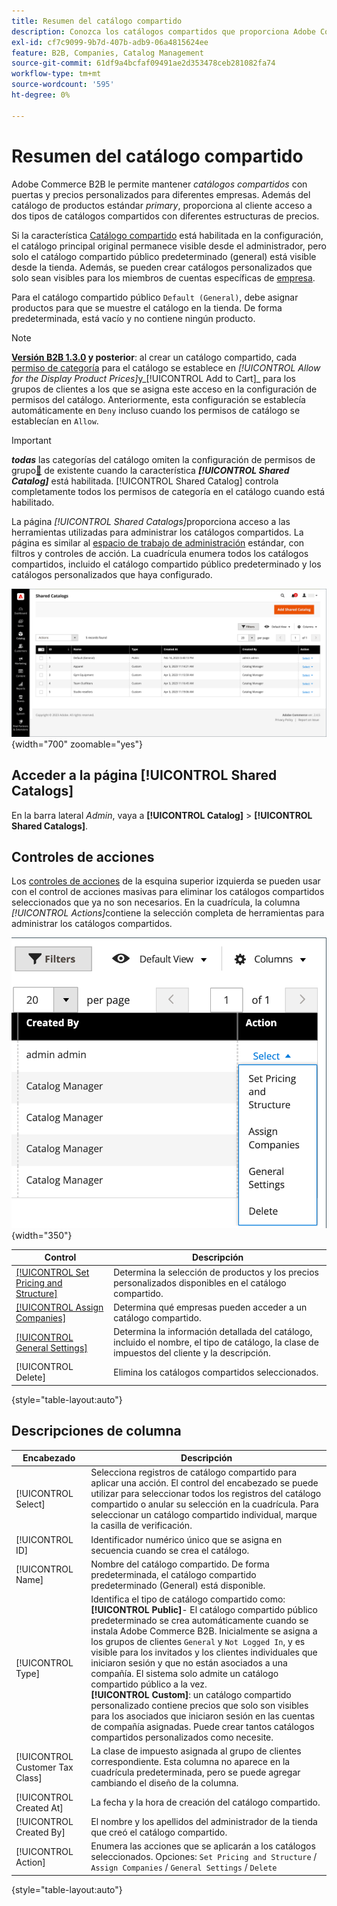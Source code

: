 ```yaml
---
title: Resumen del catálogo compartido
description: Conozca los catálogos compartidos que proporciona Adobe Commerce B2B y cómo puede utilizarlos para mantener catálogos cerrados con precios personalizados para diferentes cuentas de empresa.
exl-id: cf7c9099-9b7d-407b-adb9-06a4815624ee
feature: B2B, Companies, Catalog Management
source-git-commit: 61df9a4bcfaf09491ae2d353478ceb281082fa74
workflow-type: tm+mt
source-wordcount: '595'
ht-degree: 0%

---
```


# Resumen del catálogo compartido

Adobe Commerce B2B le permite mantener _catálogos compartidos_ con puertas y precios personalizados para diferentes empresas. Además del catálogo de productos estándar _primary_, proporciona al cliente acceso a dos tipos de catálogos compartidos con diferentes estructuras de precios.

Si la característica [Catálogo compartido](enable-basic-features.md) está habilitada en la configuración, el catálogo principal original permanece visible desde el administrador, pero solo el catálogo compartido público predeterminado (general) está visible desde la tienda. Además, se pueden crear catálogos personalizados que solo sean visibles para los miembros de cuentas específicas de [empresa](account-companies.md).

Para el catálogo compartido público `Default (General)`, debe asignar productos para que se muestre el catálogo en la tienda. De forma predeterminada, está vacío y no contiene ningún producto.

>[!NOTE]
>
>**[Versión B2B 1.3.0](release-notes.md#b2b-v130) y posterior**: al crear un catálogo compartido, cada [permiso de categoría](../catalog/category-permissions.md) para el catálogo se establece en _[!UICONTROL Allow for the Display Product Prices]_&#x200B;y_[!UICONTROL Add to Cart]_ para los grupos de clientes a los que se asigna este acceso en la configuración de permisos del catálogo. Anteriormente, esta configuración se establecía automáticamente en `Deny` incluso cuando los permisos de catálogo se establecían en `Allow`.

>[!IMPORTANT]
>
>**_todas_** las categorías del catálogo omiten la configuración de permisos de grupo[&#128279;](../configuration-reference/catalog/catalog.md#category-permissions) de existente cuando la característica **_[!UICONTROL Shared Catalog]_** está habilitada. [!UICONTROL Shared Catalog] controla completamente todos los permisos de categoría en el catálogo cuando está habilitado.

La página _[!UICONTROL Shared Catalogs]_&#x200B;proporciona acceso a las herramientas utilizadas para administrar los catálogos compartidos. La página es similar al [espacio de trabajo de administración](../getting-started/admin-workspace.md) estándar, con filtros y controles de acción. La cuadrícula enumera todos los catálogos compartidos, incluido el catálogo compartido público predeterminado y los catálogos personalizados que haya configurado.

![Catálogos compartidos](./assets/shared-catalogs-grid.png){width="700" zoomable="yes"}

## Acceder a la página [!UICONTROL Shared Catalogs]

En la barra lateral _Admin_, vaya a **[!UICONTROL Catalog]** > **[!UICONTROL Shared Catalogs]**.

## Controles de acciones

Los [controles de acciones](../getting-started/admin-actions-control.md) de la esquina superior izquierda se pueden usar con el control de acciones masivas para eliminar los catálogos compartidos seleccionados que ya no son necesarios. En la cuadrícula, la columna _[!UICONTROL Actions]_&#x200B;contiene la selección completa de herramientas para administrar los catálogos compartidos.

![Acciones de catálogo compartido](./assets/shared-catalog-grid-action-column-controls.png){width="350"}

| Control | Descripción |
|------|-----------|
| [[!UICONTROL Set Pricing and Structure]](catalog-shared-pricing-structure.md) | Determina la selección de productos y los precios personalizados disponibles en el catálogo compartido. |
| [[!UICONTROL Assign Companies]](catalog-shared-assign-companies.md) | Determina qué empresas pueden acceder a un catálogo compartido. |
| [[!UICONTROL General Settings]](catalog-shared-manage.md) | Determina la información detallada del catálogo, incluido el nombre, el tipo de catálogo, la clase de impuestos del cliente y la descripción. |
| [!UICONTROL Delete] | Elimina los catálogos compartidos seleccionados. |

{style="table-layout:auto"}

## Descripciones de columna

| Encabezado | Descripción |
|--- |--- |
| [!UICONTROL Select] | Selecciona registros de catálogo compartido para aplicar una acción. El control del encabezado se puede utilizar para seleccionar todos los registros del catálogo compartido o anular su selección en la cuadrícula. Para seleccionar un catálogo compartido individual, marque la casilla de verificación. |
| [!UICONTROL ID] | Identificador numérico único que se asigna en secuencia cuando se crea el catálogo. |
| [!UICONTROL Name] | Nombre del catálogo compartido. De forma predeterminada, el catálogo compartido predeterminado (General) está disponible. |
| [!UICONTROL Type] | Identifica el tipo de catálogo compartido como: <br/>**[!UICONTROL Public]**- El catálogo compartido público predeterminado se crea automáticamente cuando se instala Adobe Commerce B2B. Inicialmente se asigna a los grupos de clientes `General` y `Not Logged In`, y es visible para los invitados y los clientes individuales que iniciaron sesión y que no están asociados a una compañía. El sistema solo admite un catálogo compartido público a la vez.<br/>**[!UICONTROL Custom]**: un catálogo compartido personalizado contiene precios que solo son visibles para los asociados que iniciaron sesión en las cuentas de compañía asignadas. Puede crear tantos catálogos compartidos personalizados como necesite. |
| [!UICONTROL Customer Tax Class] | La clase de impuesto asignada al grupo de clientes correspondiente. Esta columna no aparece en la cuadrícula predeterminada, pero se puede agregar cambiando el diseño de la columna. |
| [!UICONTROL Created At] | La fecha y la hora de creación del catálogo compartido. |
| [!UICONTROL Created By] | El nombre y los apellidos del administrador de la tienda que creó el catálogo compartido. |
| [!UICONTROL Action] | Enumera las acciones que se aplicarán a los catálogos seleccionados. Opciones: `Set Pricing and Structure` / `Assign Companies` / `General Settings` / `Delete` |

{style="table-layout:auto"}
